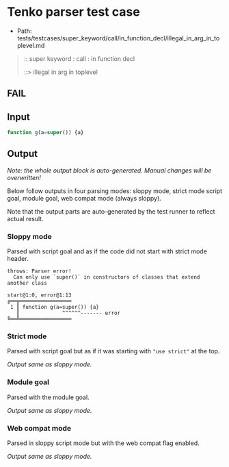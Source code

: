 # Tenko parser test case

- Path: tests/testcases/super_keyword/call/in_function_decl/illegal_in_arg_in_toplevel.md

> :: super keyword : call : in function decl
>
> ::> illegal in arg in toplevel
## FAIL

## Input


`````js
function g(a=super()) {a}
`````

## Output

_Note: the whole output block is auto-generated. Manual changes will be overwritten!_

Below follow outputs in four parsing modes: sloppy mode, strict mode script goal, module goal, web compat mode (always sloppy).

Note that the output parts are auto-generated by the test runner to reflect actual result.

### Sloppy mode

Parsed with script goal and as if the code did not start with strict mode header.

`````
throws: Parser error!
  Can only use `super()` in constructors of classes that extend another class

start@1:0, error@1:13
╔══╦═════════════════
 1 ║ function g(a=super()) {a}
   ║              ^^^^^^------- error
╚══╩═════════════════

`````

### Strict mode

Parsed with script goal but as if it was starting with `"use strict"` at the top.

_Output same as sloppy mode._

### Module goal

Parsed with the module goal.

_Output same as sloppy mode._

### Web compat mode

Parsed in sloppy script mode but with the web compat flag enabled.

_Output same as sloppy mode._
